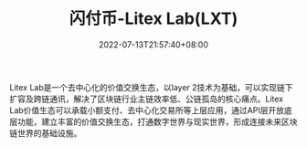 ﻿---
weight: 
title: "闪付币-Litex Lab(LXT)"
description: "Litex Lab是一个去中心化的价值交换生态，以layer 2技术为基础，可以实现链下扩容及跨链通讯，解决了区块链行业主链效率低、公链孤岛的核心痛点"
date: 2022-07-13T21:57:40+08:00
lastmod: 2022-07-13T16:45:40+08:00
draft: false
authors: ["浮尘"]
featuredImage: "shanfubi-litex-lablxt.webp"
link: "https://www.litex.io/"
tags: ["数字代币","闪付币-Litex Lab(LXT)"]
categories: ["navigation"]
navigation: ["数字代币"]
lightgallery: true
toc: true
pinned: false
recommend: false
recommend1: false
---
Litex Lab是一个去中心化的价值交换生态，以layer 2技术为基础，可以实现链下扩容及跨链通讯，解决了区块链行业主链效率低、公链孤岛的核心痛点。Litex Lab价值生态可以承载小额支付、去中心化交易所等上层应用，通过API层开放底层功能，建立丰富的价值交换生态，打通数字世界与现实世界，形成连接未来区块链世界的基础设施。
